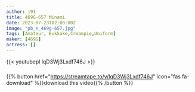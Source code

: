 ```yaml
---
author: j91
title: 469G-657 Minami
date: 2023-07-23T02:00:00Z
image: "pb_e_469g-657.jpg"
tags: [Amateur, Bukkake,Creampie,Uniform]
maker: [469G]
actress: []
---
```



{{< youtubepl lqD3Wj3Lxdf746J >}}
###

{{% button href="https://streamtape.to/v/lqD3Wj3Lxdf746J" icon="fas fa-download" %}}download this video{{% /button %}}

